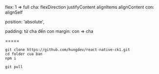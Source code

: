 flex: 1 => full
cha:
flexDirection
justifyContent
alignItems
alignContent
con:
alignSelf

 position: 'absolute',


padding: từ cha đến con
margin: con => cha


=====
```
git clone https://github.com/hungdev/react-native-ck1.git
cd folder cua ban
npm i

git pull
```